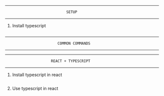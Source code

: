
___________________________________________________________________________

                                SETUP
___________________________________________________________________________

1. Install typescript
```bash

```

___________________________________________________________________________

                            COMMON COMMANDS
___________________________________________________________________________



___________________________________________________________________________

                         REACT + TYPESCRIPT
___________________________________________________________________________

1. Install typescript in react
```bash

```

2. Use typescript in react
```javascript

```